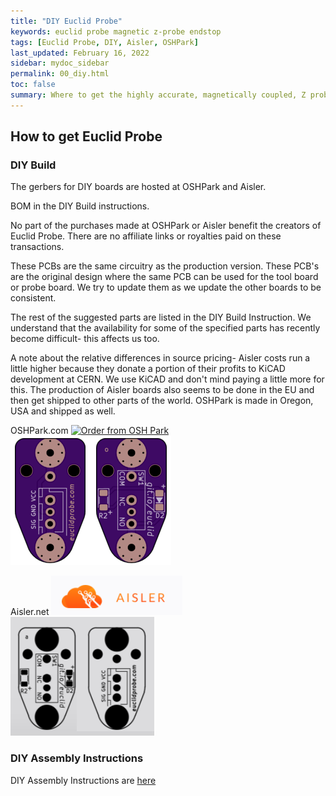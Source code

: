 ```yaml
---
title: "DIY Euclid Probe"
keywords: euclid probe magnetic z-probe endstop
tags: [Euclid Probe, DIY, Aisler, OSHPark]
last_updated: February 16, 2022
sidebar: mydoc_sidebar
permalink: 00_diy.html
toc: false
summary: Where to get the highly accurate, magnetically coupled, Z probe
---
```


## How to get Euclid Probe
### DIY Build
The gerbers for DIY boards are hosted at OSHPark and Aisler. 

BOM in the DIY Build instructions.

No part of the purchases made at OSHPark or Aisler benefit the creators of Euclid Probe. There are no affiliate links or royalties paid on these transactions.  

These PCBs are the same circuitry as the production version. These PCB's are the original design where the same PCB can be used for the tool board or probe board.  We try to update them as we update the other boards to be consistent. 

The rest of the suggested parts are listed in the DIY Build Instruction. We understand that the availability for some of the specified parts has recently become difficult- this affects us too. 

A note about the relative differences in source pricing- Aisler costs run a little higher because they donate a portion of their profits to KiCAD development at CERN. We use KiCAD and don't mind paying a little more for this. The production of Aisler boards also seems to be done in the EU and then get shipped to other parts of the world. OSHPark is made in Oregon, USA and shipped as well.  


OSHPark.com <a href="https://oshpark.com/shared_projects/3qYUvroW" target="blank"><img src="https://oshpark.com/packs/media/images/badge-5f4e3bf4bf68f72ff88bd92e0089e9cf.png" alt="Order from OSH Park"> </a> <img src="images\01_OSHPark.png">   

Aisler.net <a href="https://aisler.net/p/CXINPTYI" alt="Order from Aisler" target="blank"><img src="images\01_Aisler0.png"></a> <img src="images\01_Aisler2.png">  


### DIY Assembly Instructions
DIY Assembly Instructions are <a href="/01_diybuild.html">here</a>